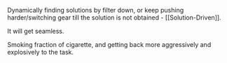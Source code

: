 Dynamically finding solutions by filter down, or keep pushing harder/switching gear till the solution is not obtained - [[Solution-Driven]].

It will get seamless.

Smoking fraction of cigarette, and getting back more aggressively and explosively to the task.